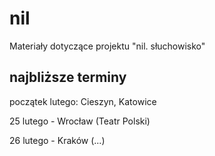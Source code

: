 nil
===

Materiały dotyczące projektu "nil. słuchowisko"

najbliższe terminy
------------------
początek lutego: Cieszyn, Katowice

25 lutego - Wrocław (Teatr Polski)

26 lutego - Kraków (...)
